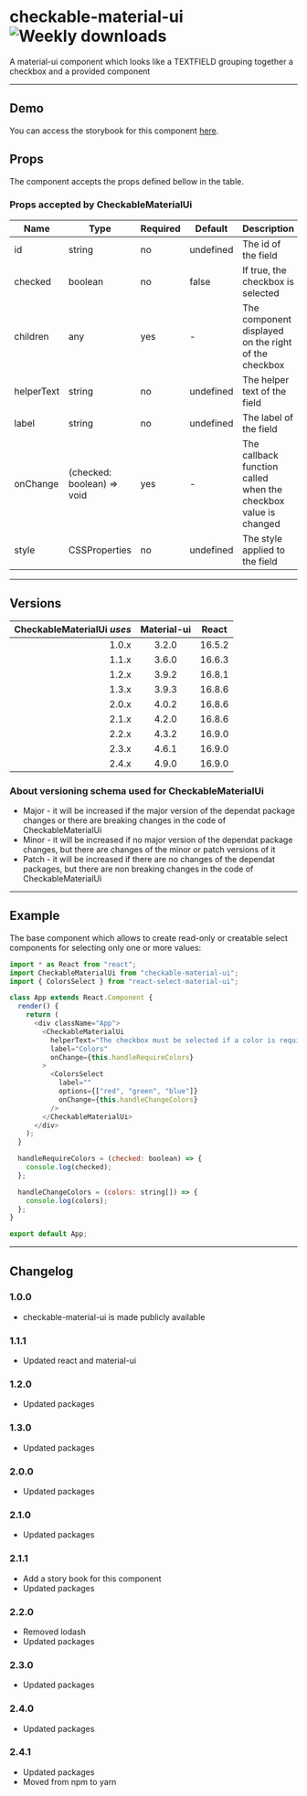 # checkable-material-ui ![Weekly downloads](https://img.shields.io/npm/dw/checkable-material-ui "Weekly downloads")

A material-ui component which looks like a TEXTFIELD grouping together a checkbox and a provided component

---

## Demo

You can access the storybook for this component [here](https://iulian-radu-at.github.io/checkable-material-ui/).

## Props

The component accepts the props defined bellow in the table.

### Props accepted by CheckableMaterialUi

| Name       | Type                       | Required | Default   | Description                                                     |
| ---------- | -------------------------- | -------- | --------- | --------------------------------------------------------------- |
| id         | string                     | no       | undefined | The id of the field                                             |
| checked    | boolean                    | no       | false     | If true, the checkbox is selected                               |
| children   | any                        | yes      | -         | The component displayed on the right of the checkbox            |
| helperText | string                     | no       | undefined | The helper text of the field                                    |
| label      | string                     | no       | undefined | The label of the field                                          |
| onChange   | (checked: boolean) => void | yes      | -         | The callback function called when the checkbox value is changed |
| style      | CSSProperties              | no       | undefined | The style applied to the field                                  |

---

## Versions

| CheckableMaterialUi _uses_ | Material-ui | React  |
| -------------------------: | :---------: | :----: |
|                      1.0.x |    3.2.0    | 16.5.2 |
|                      1.1.x |    3.6.0    | 16.6.3 |
|                      1.2.x |    3.9.2    | 16.8.1 |
|                      1.3.x |    3.9.3    | 16.8.6 |
|                      2.0.x |    4.0.2    | 16.8.6 |
|                      2.1.x |    4.2.0    | 16.8.6 |
|                      2.2.x |    4.3.2    | 16.9.0 |
|                      2.3.x |    4.6.1    | 16.9.0 |
|                      2.4.x |    4.9.0    | 16.9.0 |

### About versioning schema used for CheckableMaterialUi

- Major - it will be increased if the major version of the dependat package changes or there are breaking changes in the code of CheckableMaterialUi
- Minor - it will be increased if no major version of the dependat package changes, but there are changes of the minor or patch versions of it
- Patch - it will be increased if there are no changes of the dependat packages, but there are non breaking changes in the code of CheckableMaterialUi

---

## Example

The base component which allows to create read-only or creatable select components for selecting only one or more values:

```js
import * as React from "react";
import CheckableMaterialUi from "checkable-material-ui";
import { ColorsSelect } from "react-select-material-ui";

class App extends React.Component {
  render() {
    return (
      <div className="App">
        <CheckableMaterialUi
          helperText="The checkbox must be selected if a color is required"
          label="Colors"
          onChange={this.handleRequireColors}
        >
          <ColorsSelect
            label=""
            options={["red", "green", "blue"]}
            onChange={this.handleChangeColors}
          />
        </CheckableMaterialUi>
      </div>
    );
  }

  handleRequireColors = (checked: boolean) => {
    console.log(checked);
  };

  handleChangeColors = (colors: string[]) => {
    console.log(colors);
  };
}

export default App;
```

---

## Changelog

### 1.0.0

- checkable-material-ui is made publicly available

### 1.1.1

- Updated react and material-ui

### 1.2.0

- Updated packages

### 1.3.0

- Updated packages

### 2.0.0

- Updated packages

### 2.1.0

- Updated packages

### 2.1.1

- Add a story book for this component
- Updated packages

### 2.2.0

- Removed lodash
- Updated packages

### 2.3.0

- Updated packages

### 2.4.0

- Updated packages

### 2.4.1

- Updated packages
- Moved from npm to yarn
